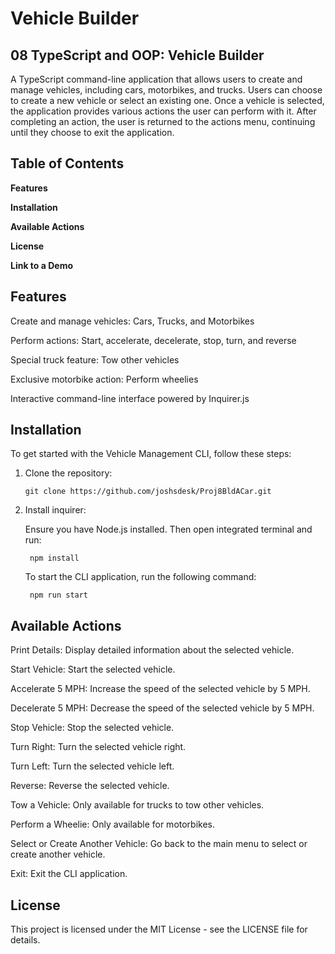 # Vehicle Builder
## 08 TypeScript and OOP: Vehicle Builder
A TypeScript command-line application that allows users to create and manage vehicles, including cars, motorbikes, and trucks. Users can choose to create a new vehicle or select an existing one. Once a vehicle is selected, the application provides various actions the user can perform with it. After completing an action, the user is returned to the actions menu, continuing until they choose to exit the application.

## Table of Contents
**Features**

**Installation**

**Available Actions**

**License**

**Link to a Demo**

## Features
Create and manage vehicles: Cars, Trucks, and Motorbikes

Perform actions: Start, accelerate, decelerate, stop, turn, and reverse

Special truck feature: Tow other vehicles

Exclusive motorbike action: Perform wheelies

Interactive command-line interface powered by Inquirer.js

## Installation
To get started with the Vehicle Management CLI, follow these steps:

1) Clone the repository:
    
    ```
    git clone https://github.com/joshsdesk/Proj8BldACar.git
    ```
    
2) Install inquirer:

    Ensure you have Node.js installed. Then open integrated terminal and run:
        
        npm install
        

    To start the CLI application, run the following command:

        npm run start

## Available Actions
Print Details: Display detailed information about the selected vehicle.

Start Vehicle: Start the selected vehicle.

Accelerate 5 MPH: Increase the speed of the selected vehicle by 5 MPH.

Decelerate 5 MPH: Decrease the speed of the selected vehicle by 5 MPH.

Stop Vehicle: Stop the selected vehicle.

Turn Right: Turn the selected vehicle right.

Turn Left: Turn the selected vehicle left.

Reverse: Reverse the selected vehicle.

Tow a Vehicle: Only available for trucks to tow other vehicles.

Perform a Wheelie: Only available for motorbikes.

Select or Create Another Vehicle: Go back to the main menu to select or create another vehicle.

Exit: Exit the CLI application.

## License
This project is licensed under the MIT License - see the LICENSE file for details.
